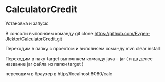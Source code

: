 # CalculatorCredit

Установка и запуск

В консоли выполняем команду
git clone https://github.com/Evgen-JIektor/CalculatorCredit.git

Переходим в папку с проектом и выполняем команду 
mvn clear install

Переходим в паку target выполняем команду
java - jar ( и да делее название jar файла из папки target )

переходим в браузер в http://localhost:8080/calc
